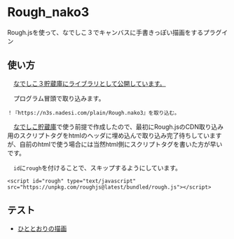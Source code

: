 # Rough_nako3
Rough.jsを使って、なでしこ３でキャンバスに手書きっぽい描画をするプラグイン

## 使い方
　[なでしこ３貯蔵庫にライブラリとして公開しています。](https://n3s.nadesi.com/show/Rough)

　プログラム冒頭で取り込みます。

```
！『https://n3s.nadesi.com/plain/Rough.nako3』を取り込む。
```

　[なでしこ貯蔵庫](https://n3s.nadesi.com/index.php?page=all&action=list)で使う前提で作成したので、最初にRough.jsのCDN取り込み用のスクリプトタグをhtmlのヘッダに埋め込んで取り込み完了待ちしていますが、自前のhtmlで使う場合には当然html側にスクリプトタグを書いた方が早いです。

　`id`に`rough`を付けることで、スキップするようにしています。

```
<script id="rough" type="text/javascript" src="https://unpkg.com/roughjs@latest/bundled/rough.js"></script>
```

## テスト

- [ひととおりの描画](https://n3s.nadesi.com/widget.php?2019&run=1)
